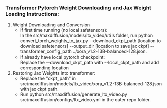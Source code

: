 ### Transformer Pytorch Weight Downloading and Jax Weight Loading Instructions:
1. Weight Downloading and Conversion
    - If first time running (no local safetensors): \
    In the src/maxdiffusion/models/ltx_video/utils folder, run python convert_torch_weights_to_jax.py --download_ckpt_path [location to download safetensors] --output_dir [location to save jax ckpt] --transformer_config_path ../xora_v1.2-13B-balanced-128.json.
    - If already have local pytorch checkpoint: \
    Replace the --download_ckpt_path with --local_ckpt_path and add corresponding location
2. Restoring Jax Weights into transformer:
    - Replace the "ckpt_path" in src/maxdiffusion/models/ltx_video/xora_v1.2-13B-balanced-128.json with jax ckpt path.
    - Run python src/maxdiffusion/generate_ltx_video.py src/maxdiffusion/configs/ltx_video.yml in the outer repo folder.

